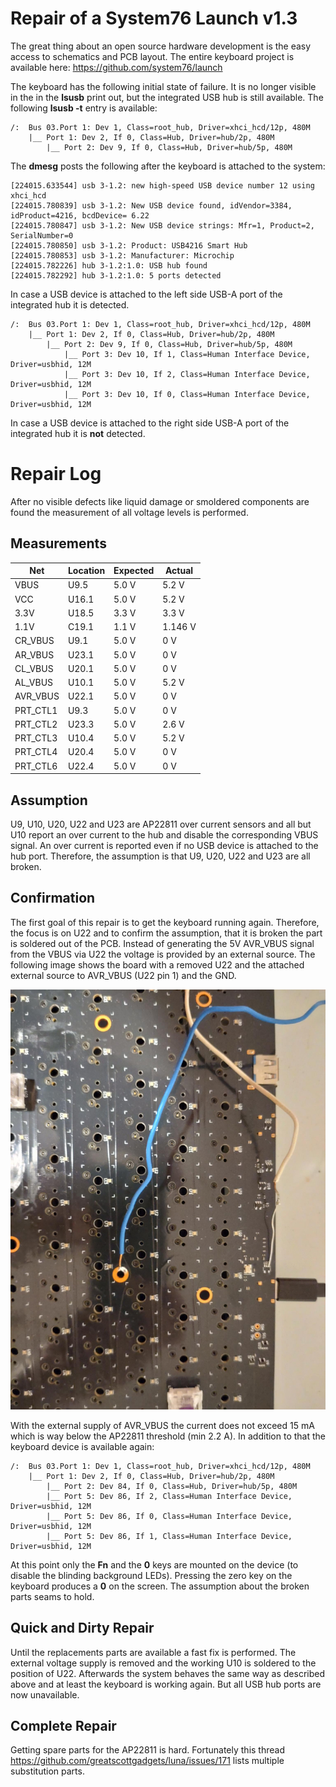 # Repair of a System76 Launch v1.3

The great thing about an open source hardware development is the easy
access to schematics and PCB layout.
The entire keyboard project is available here: https://github.com/system76/launch

The keyboard has the following initial state of failure.
It is no longer visible in the in the **lsusb** print out, but the integrated
USB hub is still available.
The following **lsusb -t** entry is available:


    /:  Bus 03.Port 1: Dev 1, Class=root_hub, Driver=xhci_hcd/12p, 480M
        |__ Port 1: Dev 2, If 0, Class=Hub, Driver=hub/2p, 480M
            |__ Port 2: Dev 9, If 0, Class=Hub, Driver=hub/5p, 480M

The **dmesg** posts the following after the keyboard is attached to the
system:


    [224015.633544] usb 3-1.2: new high-speed USB device number 12 using xhci_hcd
    [224015.780839] usb 3-1.2: New USB device found, idVendor=3384, idProduct=4216, bcdDevice= 6.22
    [224015.780847] usb 3-1.2: New USB device strings: Mfr=1, Product=2, SerialNumber=0
    [224015.780850] usb 3-1.2: Product: USB4216 Smart Hub
    [224015.780853] usb 3-1.2: Manufacturer: Microchip
    [224015.782226] hub 3-1.2:1.0: USB hub found
    [224015.782292] hub 3-1.2:1.0: 5 ports detected


In case a USB device is attached to the left side USB-A port of the integrated
hub it is detected.


    /:  Bus 03.Port 1: Dev 1, Class=root_hub, Driver=xhci_hcd/12p, 480M
        |__ Port 1: Dev 2, If 0, Class=Hub, Driver=hub/2p, 480M
            |__ Port 2: Dev 9, If 0, Class=Hub, Driver=hub/5p, 480M
                |__ Port 3: Dev 10, If 1, Class=Human Interface Device, Driver=usbhid, 12M
                |__ Port 3: Dev 10, If 2, Class=Human Interface Device, Driver=usbhid, 12M
                |__ Port 3: Dev 10, If 0, Class=Human Interface Device, Driver=usbhid, 12M


In case a USB device is attached to the right side USB-A port of the integrated
hub it is **not** detected.

# Repair Log

After no visible defects like liquid damage or smoldered components are found
the measurement of all voltage levels is performed.

## Measurements

| Net      | Location | Expected | Actual  |
|----------|----------|----------|---------|
| VBUS     | U9.5     | 5.0 V    | 5.2 V   |
| VCC      | U16.1    | 5.0 V    | 5.2 V   |
| 3.3V     | U18.5    | 3.3 V    | 3.3 V   |
| 1.1V     | C19.1    | 1.1 V    | 1.146 V |
| CR_VBUS  | U9.1     | 5.0 V    | 0 V     |
| AR_VBUS  | U23.1    | 5.0 V    | 0 V     |
| CL_VBUS  | U20.1    | 5.0 V    | 0 V     |
| AL_VBUS  | U10.1    | 5.0 V    | 5.2 V   |
| AVR_VBUS | U22.1    | 5.0 V    | 0 V     |
| PRT_CTL1 | U9.3     | 5.0 V    | 0 V     |
| PRT_CTL2 | U23.3    | 5.0 V    | 2.6 V   |
| PRT_CTL3 | U10.4    | 5.0 V    | 5.2 V   |
| PRT_CTL4 | U20.4    | 5.0 V    | 0 V     |
| PRT_CTL6 | U22.4    | 5.0 V    | 0 V     |

## Assumption

U9, U10, U20, U22 and U23 are AP22811 over current sensors and all but U10
report an over current to the hub and disable the corresponding VBUS signal.
An over current is reported even if no USB device is attached to the hub port.
Therefore, the assumption is that U9, U20, U22 and U23 are all broken.

## Confirmation

The first goal of this repair is to get the keyboard running again.
Therefore, the focus is on U22 and to confirm the assumption, that it is broken
the part is soldered out of the PCB.
Instead of generating the 5V AVR_VBUS signal from the VBUS via U22 the voltage
is provided by an external source.
The following image shows the board with a removed U22 and the attached
external source to AVR_VBUS (U22 pin 1) and the GND.

![External AVR_VBUS](/images/removed_u22_external_AVR_VBUS.jpeg?raw=true)

With the external supply of AVR_VBUS the current does not exceed 15 mA which is
way below the AP22811 threshold (min 2.2 A).
In addition to that the keyboard device is available again:


    /:  Bus 03.Port 1: Dev 1, Class=root_hub, Driver=xhci_hcd/12p, 480M
        |__ Port 1: Dev 2, If 0, Class=Hub, Driver=hub/2p, 480M
            |__ Port 2: Dev 84, If 0, Class=Hub, Driver=hub/5p, 480M
            |__ Port 5: Dev 86, If 2, Class=Human Interface Device, Driver=usbhid, 12M
            |__ Port 5: Dev 86, If 0, Class=Human Interface Device, Driver=usbhid, 12M
            |__ Port 5: Dev 86, If 1, Class=Human Interface Device, Driver=usbhid, 12M


At this point only the **Fn** and the **0** keys are mounted on the device (to
disable the blinding background LEDs).
Pressing the zero key on the keyboard produces a **0** on the screen.
The assumption about the broken parts seams to hold.

## Quick and Dirty Repair

Until the replacements parts are available a fast fix is performed.
The external voltage supply is removed and the working U10 is soldered to the
position of U22.
Afterwards the system behaves the same way as described above and at least the
keyboard is working again.
But all USB hub ports are now unavailable.

## Complete Repair

Getting spare parts for the AP22811 is hard.
Fortunately this thread https://github.com/greatscottgadgets/luna/issues/171
lists multiple substitution parts.

